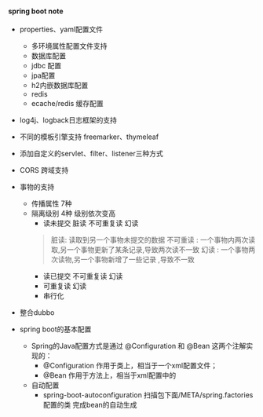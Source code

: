 
#### spring boot note 

+ properties、yaml配置文件
	+ 多环境属性配置文件支持
	+ 数据库配置
	+ jdbc 配置
	+ jpa配置
	+ h2内嵌数据库配置
	+ redis
	+ ecache/redis 缓存配置 
+ log4j、logback日志框架的支持
+ 不同的模板引擎支持 freemarker、thymeleaf
+ 添加自定义的servlet、filter、listener三种方式
+ CORS 跨域支持
+ 事物的支持
	+ 传播属性 7种 
	+ 隔离级别 4种 级别依次变高
		+ 读未提交    脏读 不可重复读 幻读
		>  脏读: 读取到另一个事物未提交的数据
		>  不可重读 : 一个事物内两次读取,另一个事物更新了某条记录,导致两次读不一致 
		>  幻读 : 一个事物两次读物,另一个事物新增了一些记录 ,导致不一致
		+ 读已提交    不可重复读  幻读
		+ 可重复读    幻读
		+ 串行化

+ 整合dubbo

+ spring boot的基本配置
	+ Spring的Java配置方式是通过 @Configuration 和 @Bean 这两个注解实现的：
		+ @Configuration 作用于类上，相当于一个xml配置文件；
		+ @Bean 作用于方法上，相当于xml配置中的<bean>
	+ 自动配置
		+ spring-boot-autoconfiguration  扫描包下面/META/spring.factories 配置的类 完成bean的自动生成 


